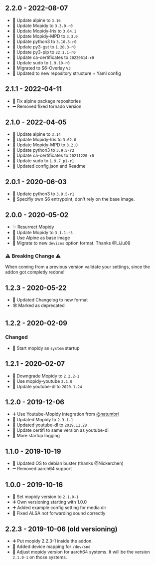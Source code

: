 ## 2.2.0 - 2022-08-07

* 🔼 Update alpine to `3.16`
* 🔼 Update Mopidy to `3.3.0-r0`
* 🔼 Update Mopidy-Iris to `3.64.1`
* 🔼 Update Mopidy-MPD to `3.3.0`
* 🔼 Update python3 to `3.10.5-r0`
* 🔼 Update py3-gst to `1.20.3-r0`
* 🔼 Update py3-pip to `22.1.1-r0`
* 🔼 Update ca-certificates to `20220614-r0`
* 🔼 Update sudo to `1.9.10-r0`
* 🔨 Migrated to S6-Overlay `V3`
* 📝 Updated to new repository structure + Yaml config


## 2.1.1 - 2022-04-11

* 🐛 Fix alpine package repositories
* ➖ Removed fixed tornado version


## 2.1.0 - 2022-04-05

* 🔼 Update alpine to `3.14`
* 🔼 Update Mopidy-Iris to `3.62.0`
* 🔼 Update Mopidy-MPD to `3.2.0`
* 🔼 Update python3 to `3.9.5-r2`
* 🔼 Update ca-certificates to `20211220-r0`
* 🔼 Update sudo to `1.9.7_p1-r1`
* 📝 Updated config.json and Readme


## 2.0.1 - 2020-06-03

* 🔼 Update python3 to `3.9.5-r1`
* 🐛 Specifiy own S6 entrypoint, don't rely on the base image.


## 2.0.0 - 2020-05-02

* ✨ Resurrect Mopidy
* 🔼 Update Mopidy to `3.1.1-r3`
* 🔨 Use Alpine as base image
* 🔨 Migrate to new `devices` option format. Thanks @LiJu09

### ⚠️ Breaking Change ⚠️

When coming from a previous version validate your settings, since the addon got completly redone!


## 1.2.3 - 2020-05-22

* 🔨 Updated Changelog to new format
* 🕸️ Marked as deprecated


## 1.2.2 - 2020-02-09

### Changed

* 🔨 Start mopidy as `system` startup


## 1.2.1 - 2020-02-07

* 🔽 Downgrade Mopidy to `2.2.2-1`
* 🔼 Use mopidy-youtube `2.1.0`
* 🔼 Update youtube-dl to `2020.1.24`


## 1.2.0 - 2019-12-06

* ➕ Use Youtube-Mopidy integration from [@natumbri](https://github.com/natumbri/mopidy-youtube)
* 🔼 Updated Mopidy to `2.3.1-1`
* 🔼 Updated youtube-dl to `2019.11.28`
* 🔼 Update certifi to same version as youtube-dl
* 🔨 More startup logging


## 1.1.0 - 2019-10-19

* 🔼 Updated OS to debian buster (thanks @Nickerchen)
* ➖ Removed aarch64 support


## 1.0.0 - 2019-10-16

* 🔨 Set mopidy version to `2.1.0-1`
* ➕ Own versioning starting with 1.0.0
* ➕ Added example config setting for media dir
* 🐛 Fixed ALSA not forwarding sound correctly


## 2.2.3 - 2019-10-06 (old versioning)

* ➕ Put mopidy 2.2.3-1 inside the addon.
* 🔨 Added device mapping for `/dev/snd`
* 🔨 Adjust mopidy version for aarch64 systems. It will be the version `2.1.0-1` on those systems.

